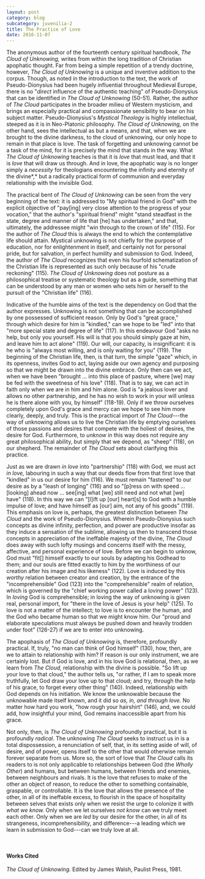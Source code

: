 ```yaml
---
layout: post
category: blog
subcategory: juvenilia-2
title: The Practice of Love
date: 2016-11-07
---
```


The anonymous author of the fourteenth century spiritual handbook, *The Cloud of Unknowing,* writes from within the long tradition of Christian apophatic thought. Far from being a simple repetition of a trendy doctrine, however, *The Cloud of Unknowing* is a unique and inventive addition to the corpus. Though, as noted in the introduction to the text, the work of Pseudo-Dionysius had been hugely influential throughout Medieval Europe, there is no "*direct* influence of the authentic teaching" of Pseudo-Dionysius that can be identified in *The Cloud of Unknowing* (50-51)*.* Rather, the author of *The Cloud* participates in the broader milieu of Western mysticism, and brings an especially practical and compassionate sensibility to bear on his subject matter. Pseudo-Dionysius's *Mystical Theology* is highly intellectual, steeped as it is in Neo-Platonic philosophy. *The Cloud of Unknowing,* on the other hand, sees the intellectual as but a means, and that, when we are brought to the divine darkness, to the cloud of unknowing, our only hope to remain in that place is love. The task of forgetting and unknowing cannot be a task of the mind, for it is precisely the mind that stands in the way. What *The Cloud of Unknowing* teaches is that it is *love* that must lead, and that it is *love* that will draw us through. And in love, the apophatic way is no longer simply a *necessity* for theologians encountering the infinity and eternity of the divine*,* but a radically practical form of communion and everyday relationship with the invisible God.

The practical bent of *The Cloud of Unknowing* can be seen from the very beginning of the text: it is addressed to "My spiritual friend in God" with the explicit objective of "pay\[ing\] very close attention to the progress of your vocation," that the author's "spiritual friend" might "stand steadfast in the state, degree and manner of life that \[he\] has undertaken," and that, ultimately, the addressee might "win through to the crown of life" (115). For the author of *The Cloud* this is always the end to which the contemplative life should attain. Mystical unknowing is not chiefly for the purpose of education, nor for enlightenment in itself, and certainly not for personal pride, but for salvation, in perfect humility and submission to God. Indeed, the author of *The Cloud* recognizes that even his fourfold schematization of the Christian life is represented as such only because of his "crude reckoning" (115). *The Cloud of Unknowing* does not posture as a philosophical treatise or systematic theology but as a guide, something that can be understood by any man or women who sets him or herself to the pursuit of the "Christian life" (116).

Indicative of the humble aims of the text is the dependency on God that the author expresses. Unknowing is not something that can be accomplished by one possessed of sufficient reason. Only by God's "great grace," through which desire for him is "kindled," can we hope to be "led" into that "more special state and degree of life" (117). In this endeavour God "asks no help, but only you yourself. His will is that you should simply gaze at him, and leave him to act alone" (119). Our will, our capacity, is insignificant: it is he who is "always most willing, and is only waiting for you" (119). The beginning of the Christian life, then, is that *turn*, the simple "gaze" which, in its openness, invites God to act, laying aside our own agency and purposing so that we might be drawn into the divine embrace. Only then can we act, when we have been "brought \... into this place of pasture, where \[we\] may be fed with the sweetness of his love" (118). That is to say, we can act in faith only when we are in him and him alone. God is "a jealous lover and allows no other partnership, and he has no wish to work in your will unless he is there alone with you, by himself" (118-19). Only if we throw ourselves completely upon God's grace and mercy can we hope to see him more clearly, deeply, and truly. This is the practical import of *The Cloud*---the way of unknowing allows us to live the Christian life by emptying ourselves of those passions and desires that compete with the holiest of desires, the desire for God. Furthermore, to *unknow* in this way does not require any great philosophical ability, but simply that we depend, as "sheep" (118), on our shepherd. The remainder of *The Cloud* sets about clarifying this practice.

Just as we are drawn *in love* into "partnership" (118) with God, we must act *in love,* labouring in such a way that our deeds flow from that first love that "kindled" in us our desire for him (116). We must remain "fastened" to our desire as by a "leash of longing" (116) and so "\[p\]ress on with speed \... \[looking\] ahead now \... see\[ing\] what \[we\] still need and not what \[we\] have" (118). In this way we can "\[l\]ift up \[our\] heart\[s\] to God with a humble impulse of love; and have himself as \[our\] aim, not any of his goods" (119). This emphasis on love is, perhaps, the greatest distinction between *The Cloud* and the work of Pseudo-Dionysius. Wherein Pseudo-Dionysius such concepts as divine infinity, perfection, and power are productive insofar as they induce a sensation of the sublime, allowing us then to transcend those concepts in appreciation of the ineffable majesty of the divine, *The Cloud* does away with such lofty musings and concerns itself with the messy, affective, and personal experience of love. Before we can begin to unknow, God must "fit\[\] himself exactly to our souls by adapting his Godhead to them; and our souls are fitted exactly to him by the worthiness of our creation after his image and his likeness" (122). Love is induced by this *worthy* relation between creator and creation, by the entrance of the "incomprehensible" God (123) into the "comprehensible" realm of relation, which is governed by the "chief working power called a loving power" (123). In *loving* God is comprehensible; in loving the way of unknowing is given real, personal import, for "there in the love of Jesus is your help" (125). To love is not a matter of the intellect; to love is to encounter the human, and the God who became human so that we might know him. Our "proud and elaborate speculations must always be pushed down and heavily trodden under foot" (126-27) if we are to enter into unknowing.

The apophasis of *The Cloud of Unknowing* is, therefore, profoundly practical. If, truly, "no man can think of God himself" (130), how, then, are we to attain to relationship with him? If reason is our only instrument, we are certainly lost. But if God is love, and in his love God is relational, then, as we learn from *The Cloud,* relationship with the divine is possible. "So lift up your love to that cloud," the author tells us, "or rather, if I am to speak more truthfully, let God draw your love up to that cloud; and try, through the help of his grace, to forget every other thing" (140). Indeed, relationship with God depends on his initiation. We know the unknowable because the unknowable made itself known, and it did so *as, in, and through love.* No matter how hard you work, "how rough your hairshirt" (146), and, we could add, how insightful your mind, God remains inaccessible apart from his grace.

Not only, then, is *The Cloud of Unknowing* profoundly practical, but it is profoundly *radical*. The unknowing *The Cloud* seeks to instruct us in is a total dispossession, a renunciation of self, that, in its setting aside of will, of desire, and of power, opens itself to the other that would otherwise remain forever separate from us. More so, the sort of love that *The Cloud* calls its readers to is not only applicable to relationships between God (the *Wholly Other*) and humans, but between humans, between friends and enemies, between neighbours and rivals. It is the love that refuses to make of the other an object of reason, to reduce the other to something containable, graspable, or controllable. It is the love that allows the presence of the other, in all of its ineffable excess, to flourish in the space of hospitality between selves that exists only when we resist the urge to colonize it with *what we know.* Only when we let ourselves *not know* can we truly meet each other. Only when we are *led* by our desire for the other, in all of its strangeness, incomprehensibility, and difference---a leading which we learn in submission to God---can we truly love at all.

<br>

#### Works Cited

*The Cloud of Unknowing.* Edited by James Walsh, Paulist Press, 1981.
